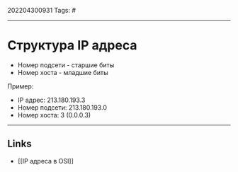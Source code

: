 202204300931
Tags: #

---

# Структура IP адреса
- Номер подсети - старшие биты
- Номер хоста - младшие биты

Пример:
- IP адрес: 213.180.193.3
- Номер подсети: 213.180.193.0
- Номер хоста: 3 (0.0.0.3)

---
## Links
- [[IP адреса в OSI]]